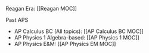 Reagan Era: [[Reagan MOC]]


Past APS

- AP Calculus BC (All topics): [[AP Calculus BC MOC]]
- AP Physics 1 Algebra-based: [[AP Physics 1 MOC]]
- AP Physics E&M: [[AP Physics EM MOC]]
